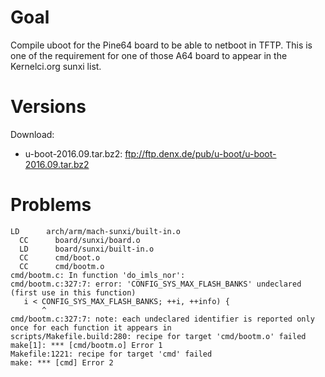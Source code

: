 # Goal


Compile uboot for the Pine64 board to be able to netboot in TFTP. This is one of the requirement for one of those A64 board to appear in the Kernelci.org sunxi list.

# Versions


Download:

* u-boot-2016.09.tar.bz2: <ftp://ftp.denx.de/pub/u-boot/u-boot-2016.09.tar.bz2>  

# Problems



    LD      arch/arm/mach-sunxi/built-in.o
      CC      board/sunxi/board.o
      LD      board/sunxi/built-in.o
      CC      cmd/boot.o
      CC      cmd/bootm.o
    cmd/bootm.c: In function 'do_imls_nor':
    cmd/bootm.c:327:7: error: 'CONFIG_SYS_MAX_FLASH_BANKS' undeclared (first use in this function)
       i < CONFIG_SYS_MAX_FLASH_BANKS; ++i, ++info) {
           ^
    cmd/bootm.c:327:7: note: each undeclared identifier is reported only once for each function it appears in
    scripts/Makefile.build:280: recipe for target 'cmd/bootm.o' failed
    make[1]: *** [cmd/bootm.o] Error 1
    Makefile:1221: recipe for target 'cmd' failed
    make: *** [cmd] Error 2
